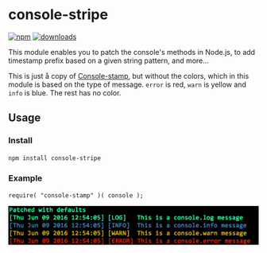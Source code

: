 # console-stripe

[![npm][npm-image]][npm-url]
[![downloads][downloads-image]][downloads-url]

[npm-image]: https://img.shields.io/npm/v/console-stripe.svg?style=flat-square
[npm-url]: https://npmjs.org/package/console-stripe
[downloads-image]: https://img.shields.io/npm/dm/console-stripe.svg?style=flat-square
[downloads-url]: https://npmjs.org/package/console-stripe

This module enables you to patch the console's methods in Node.js, to add timestamp prefix based on a given string pattern, and more...

This is just å copy of [Console-stamp](https://npmjs.org/package/console-stamp), but without the colors, which in this module is based on the type of message. 
`error` is red, `warn` is yellow and `info` is blue. The rest has no color. 

## Usage ##

### Install

	npm install console-stripe

### Example 

```
require( "console-stamp" )( console );
```

![Console](gfx/console.png)